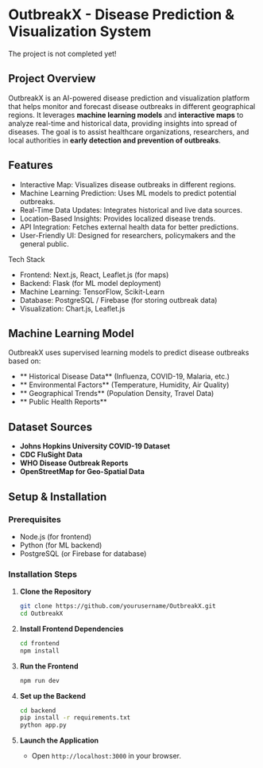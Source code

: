 # OutbreakX - Disease Prediction & Visualization System

The project is not completed yet!


## Project Overview
OutbreakX is an AI-powered disease prediction and visualization platform that helps monitor and forecast disease outbreaks in different geographical regions. It leverages **machine learning models** and **interactive maps** to analyze real-time and historical data, providing insights into spread of diseases. The goal is to assist healthcare organizations, researchers, and local authorities in **early detection and prevention of outbreaks**.

##  Features
-  Interactive Map: Visualizes disease outbreaks in different regions.
-  Machine Learning Prediction: Uses ML models to predict potential outbreaks.
-  Real-Time Data Updates: Integrates historical and live data sources.
-  Location-Based Insights: Provides localized disease trends.
-  API Integration: Fetches external health data for better predictions.
-  User-Friendly UI: Designed for researchers, policymakers and the general public.

 Tech Stack
- Frontend: Next.js, React, Leaflet.js (for maps)
- Backend: Flask (for ML model deployment)
- Machine Learning: TensorFlow, Scikit-Learn
- Database: PostgreSQL / Firebase (for storing outbreak data)
- Visualization: Chart.js, Leaflet.js

##  Machine Learning Model
OutbreakX uses supervised learning models to predict disease outbreaks based on:
- ** Historical Disease Data** (Influenza, COVID-19, Malaria, etc.)
- ** Environmental Factors** (Temperature, Humidity, Air Quality)
- ** Geographical Trends** (Population Density, Travel Data)
- ** Public Health Reports**

##  Dataset Sources
- **Johns Hopkins University COVID-19 Dataset**
- **CDC FluSight Data**
- **WHO Disease Outbreak Reports**
- **OpenStreetMap for Geo-Spatial Data**

##  Setup & Installation
### Prerequisites
- Node.js (for frontend)
- Python (for ML backend)
- PostgreSQL (or Firebase for database)

### Installation Steps
1. **Clone the Repository**
   ```bash
   git clone https://github.com/yourusername/OutbreakX.git
   cd OutbreakX
   ```

2. **Install Frontend Dependencies**
   ```bash
   cd frontend
   npm install
   ```

3. **Run the Frontend**
   ```bash
   npm run dev
   ```

4. **Set up the Backend**
   ```bash
   cd backend
   pip install -r requirements.txt
   python app.py
   ```

5. **Launch the Application**
   - Open `http://localhost:3000` in your browser.



